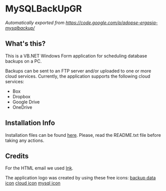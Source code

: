 # MySQLBackUpGR
*Automatically exported from https://code.google.com/p/adopse-ergasia-mysqlbackup/*

## What's this?
This is a VB.NET Windows Form application for scheduling database backups on a PC.

Backups can be sent to an FTP server and/or uploaded to one or more cloud services.
Currently, the application supports the following cloud services:

* Box
* Dropbox
* Google Drive
* OneDrive 

## Installation Info

Installation files can be found [here](https://www.dropbox.com/sh/dfz7yen9pzg7lxv/AAC8SxqcwoOaQVYmSVMLeiBda?dl=0).
Please, read the README.txt file before taking any actions.

## Credits

For the HTML email we used [Ink](http://zurb.com/ink/).

The application logo was created by using these free icons: [backup data icon](https://www.iconfinder.com/icons/175527/backup_data_icon) [cloud icon](http://simpleicon.com/cloud-10.html) [mysql icon](https://www.iconfinder.com/icons/167700/mysql_icon#size=256)
